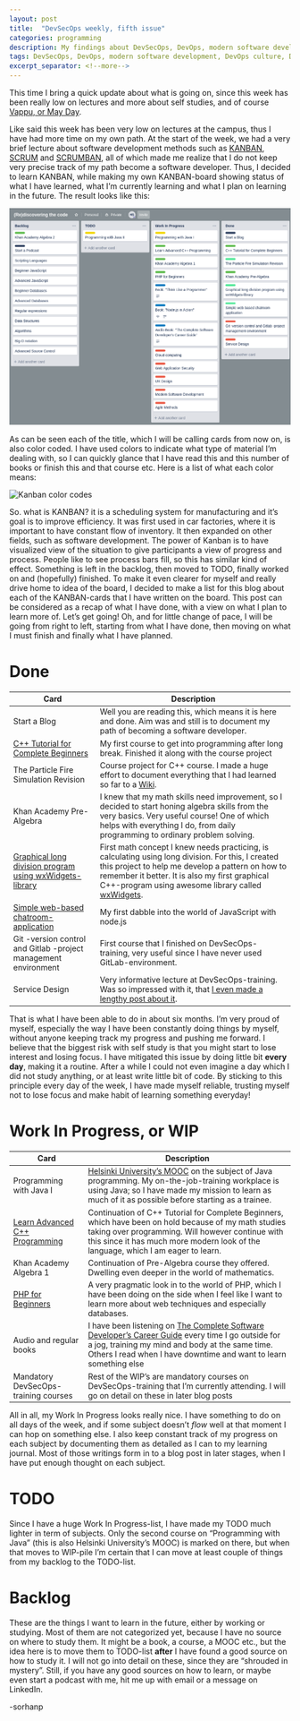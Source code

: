 ```yaml
---
layout: post
title:  "DevSecOps weekly, fifth issue"
categories: programming
description: My findings about DevSecOps, DevOps, modern software development, DevOps culture and leadership, DevSecOps culture and management.
tags: DevSecOps, DevOps, modern software development, DevOps culture, DevSecOps culture, managemet
excerpt_separator: <!--more-->
---
```


[last]:/programming/2019/04/07/DevSecOps-weekly-4.html
[vappu]:https://en.wikipedia.org/wiki/International_Workers%27_Day
[kanban]:https://www.planview.com/resources/articles/what-is-kanban/
[scrum]:https://www.scrum.org/
[scrumban]:https://www.agilealliance.org/what-is-scrumban/
[c++_beginner]:https://www.udemy.com/free-learn-c-tutorial-beginners/
[project_wiki]:https://github.com/sorhanp/particlefire-revision/wiki
[long_division]:https://github.com/sorhanp/graphical-long-division
[wxwidgets]:https://www.wxwidgets.org/
[chatrooms]:https://github.com/sorhanp/chatrooms
[service_design]:https://sorhanp.github.io/programming/2019/04/14/DevSecOps-weekly-2.html
[mooc]:https://mooc.fi/en/
[c++_advanced]:https://www.udemy.com/learn-advanced-c-programming/
[php_course]:https://www.udemy.com/php-for-complete-beginners-includes-msql-object-oriented/
[career_guide]:https://simpleprogrammer.com/products/careerguide/free/

This time I bring a quick update about what is going on, since this week has been really low on lectures and more about self studies, and of course [Vappu, or May Day][vappu]. <!--more-->

Like said this week has been very low on lectures at the campus, thus I have had more time on my own path. At the start of the week, we had a very brief lecture about software development methods such as [KANBAN][kanban], [SCRUM][scrum] and [SCRUMBAN][scrumban], all of which made me realize that I do not keep very precise track of my path become a software developer. Thus, I decided to learn KANBAN, while making my own KANBAN-board showing status of what I have learned, what I’m currently learning and what I plan on learning in the future. The result looks like this:

![Kanban of my studies](/assets/KANBAN.png)

As can be seen each of the title, which I will be calling cards from now on, is also color coded. I have used colors to indicate what type of material I’m dealing with, so I can quickly glance that I have read this and this number of books or finish this and that course etc. Here is a list of what each color means:

![Kanban color codes](/assets/KANBAN_colorcode.png)

So. what is KANBAN? it is a scheduling system for manufacturing and it’s goal is to improve efficiency. It was first used in car factories, where it is important to have constant flow of inventory. It then expanded on other fields, such as software development. The power of Kanban is to have visualized view of the situation to give participants a view of progress and process. People like to see process bars fill, so this has similar kind of effect. Something is left in the backlog, then moved to TODO, finally worked on and (hopefully) finished. To make it even clearer for myself and really drive home to idea of the board, I decided to make a list for this blog about each of the KANBAN-cards that I have written on the board. This post can be considered as a recap of what I have done, with a view on what I plan to learn more of. Let’s get going! Oh, and for little change of pace, I will be going from right to left, starting from what I have done, then moving on what I must finish and finally what I have planned.

Done 
================== 
| Card | Description |
|---|---|
| Start a Blog | Well you are reading this, which means it is here and done. Aim was and still is to document my path of becoming a software developer.  |
| [C++ Tutorial for Complete Beginners][c++_beginner] | My first course to get into programming after long break. Finished it along with the course project |
| The Particle Fire Simulation Revision | Course project for C++ course. I made a huge effort to document everything that I had learned so far to a [Wiki][project_wiki]. |
| Khan Academy Pre-Algebra | I knew that my math skills need improvement, so I decided to start honing algebra skills from the very basics. Very useful course! One of which helps with everything I do, from daily programming to ordinary problem solving. |
| [Graphical long division program using wxWidgets-library][long_division] | First math concept I knew needs practicing, is calculating using long division. For this, I created this project to help me develop a pattern on how to remember it better. It is also my first graphical C++-program using awesome library called [wxWidgets][wxwidgets]. |
| [Simple web-based chatroom-application][chatrooms] | My first dabble into the world of JavaScript with node.js |
| Git -version control and Gitlab -project management environment | First course that I finished on DevSecOps-training, very useful since I have never used GitLab-environment. |
| Service Design | Very informative lecture at DevSecOps-training. Was so impressed with it, that [I even made a lengthy post about it][service_design]. | 

That is what I have been able to do in about six months. I’m very proud of myself, especially the way I have been constantly doing things by myself, without anyone keeping track my progress and pushing me forward. I believe that the biggest risk with self study is that you might start to lose interest and losing focus. I have mitigated this issue by doing little bit **every day**, making it a routine. After a while I could not even imagine a day which I did not study anything, or at least write little bit of code. By sticking to this principle every day of the week, I have made myself reliable, trusting myself not to lose focus and make habit of learning something everyday!

Work In Progress, or WIP
================== 
| Card | Description |
|---|---|
| Programming with Java I | [Helsinki University’s MOOC][mooc] on the subject of Java programming. My on-the-job-training workplace is using Java; so I have made my mission to learn as much of it as possible before starting as a trainee. |
| [Learn Advanced C++ Programming][c++_advanced] | Continuation of C++ Tutorial for Complete Beginners, which have been on hold because of my math studies taking over programming. Will however continue with this since it has much more modern look of the language, which I am eager to learn. |
| Khan Academy Algebra 1 | Continuation of Pre-Algebra course they offered. Dwelling even deeper in the world of mathematics.  |
| [PHP for Beginners][php_course]| A very pragmatic look in to the world of PHP, which I have been doing on the side when I feel like I want to learn more about web techniques and especially databases. |
| Audio and regular books | I have been listening on [The Complete Software Developer’s Career Guide][career_guide] every time I go outside for a jog, training my mind and body at the same time. Others I read when I have downtime and want to learn something else |
| Mandatory DevSecOps-training courses | Rest of the WIP’s are mandatory courses on DevSecOps-training that I’m currently attending. I will go on detail on these in later blog posts |

All in all, my Work In Progress looks really nice. I have something to do on all days of the week, and if some subject doesn’t *flow* well at that moment I can hop on something else. I also keep constant track of my progress on each subject by documenting them as detailed as I can to my learning journal. Most of those writings form in to a blog post in later stages, when I have put enough thought on each subject.

TODO
==================
Since I have a huge Work In Progress-list, I have made my TODO much lighter in term of subjects. Only the second course on “Programming with Java” (this is also Helsinki University’s MOOC) is marked on there, but when that moves to WIP-pile I’m certain that I can move at least couple of things from my backlog to the TODO-list.

Backlog
==================
These are the things I want to learn in the future, either by working or studying. Most of them are not categorized yet, because I have no source on where to study them. It might be a book, a course, a MOOC etc., but the idea here is to move them to TODO-list **after** I have found a good source on how to study it. I will not go into detail on these, since they are “shrouded in mystery”. Still, if you have any good sources on how to learn, or maybe even start a podcast with me, hit me up with email or a message on LinkedIn.

-sorhanp